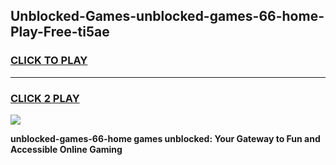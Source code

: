 
## Unblocked-Games-unblocked-games-66-home-Play-Free-ti5ae
<h3>
<a href="https://premium76.site?title=unblocked-games-66-home&ref=23A">CLICK TO PLAY</a></h3>
<hr>

<h3>
<a href="https://premium76.site?title=unblocked-games-66-home&ref=23A">CLICK 2 PLAY</a>
  
</h3>

<a href="https://premium76.site?title=unblocked-games-66-home&ref=23A"><img src="https://clearcache.store/games.png"></a>


**unblocked-games-66-home games unblocked: Your Gateway to Fun and Accessible Online Gaming**
